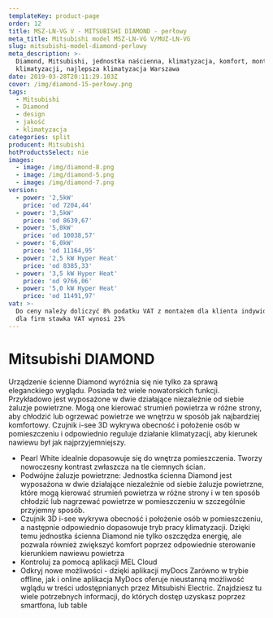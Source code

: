 ```yaml
---
templateKey: product-page
order: 12
title: MSZ-LN-VG V - MITSUBISHI DIAMOND - perłowy
meta_title: Mitsubishi model MSZ-LN-VG V/MUZ-LN-VG
slug: mitsubishi-model-diamond-perlowy
meta_description: >-
  Diamond, Mitsubishi, jednostka naścienna, klimatyzacja, komfort, montaż
  klimatyzacji, najlepsza klimatyzacja Warszawa
date: 2019-03-28T20:11:29.103Z
cover: /img/diamond-15-perłowy.png
tags:
  - Mitsubishi
  - Diamond
  - design
  - jakość
  - klimatyzacja
categories: split
producent: Mitsubishi
hotProductsSelect: nie
images:
  - image: /img/diamond-8.png
  - image: /img/diamond-5.png
  - image: /img/diamond-7.png
version:
  - power: '2,5kW'
    price: 'od 7204,44'
  - power: '3,5kW'
    price: 'od 8639,67'
  - power: '5,0kW'
    price: 'od 10038,57'
  - power: '6,0kW'
    price: 'od 11164,95'
  - power: '2,5 kW Hyper Heat'
    price: 'od 8385,33'
  - power: '3,5 kW Hyper Heat'
    price: 'od 9766,06'
  - power: '5,0 kW Hyper Heat'
    price: 'od 11491,97'
vat: >-
  Do ceny należy doliczyć 8% podatku VAT z montażem dla klienta indywidualnego,
  dla firm stawka VAT wynosi 23%
---
```


# Mitsubishi DIAMOND

Urządzenie ścienne Diamond wyróżnia się nie tylko za sprawą eleganckiego wyglądu. Posiada też wiele nowatorskich funkcji. Przykładowo jest wyposażone w dwie działające niezależnie od siebie żaluzje powietrzne. Mogą one kierować strumień powietrza w różne strony, aby chłodzić lub ogrzewać powietrze we wnętrzu w sposób jak najbardziej komfortowy. Czujnik i-see 3D wykrywa obecność i położenie osób w pomieszczeniu i odpowiednio reguluje działanie klimatyzacji, aby kierunek nawiewu był jak najprzyjemniejszy.

- Pearl White idealnie dopasowuje się do wnętrza pomieszczenia. Tworzy nowoczesny kontrast zwłaszcza na tle ciemnych ścian.
- Podwójne żaluzje powietrzne:
  Jednostka ścienna Diamond jest wyposażona w dwie działające niezależnie od siebie żaluzje powietrzne, które mogą kierować strumień powietrza w różne strony i w ten sposób chłodzić lub nagrzewać powietrze w pomieszczeniu w szczególnie przyjemny sposób.
- Czujnik 3D i-see wykrywa obecność i położenie osób w pomieszczeniu, a następnie odpowiednio dopasowuje tryb pracy klimatyzacji. Dzięki temu jednostka ścienna Diamond nie tylko oszczędza energię, ale pozwala również zwiększyć komfort poprzez odpowiednie sterowanie kierunkiem nawiewu powietrza
- Kontroluj za pomocą aplikacji MEL Cloud
- Odkryj nowe możliwości - dzięki aplikacji myDocs
  Zarówno w trybie offline, jak i online aplikacja MyDocs oferuje nieustanną możliwość wglądu w treści udostępnianych przez Mitsubishi Electric. Znajdziesz tu wiele potrzebnych informacji, do których dostęp uzyskasz poprzez smartfona, lub table
